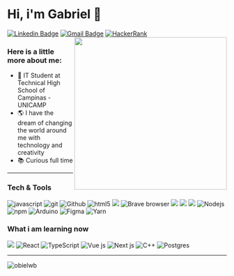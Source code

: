 # Hi, i'm Gabriel 👋
[![Linkedin Badge](https://img.shields.io/badge/-Linkedin-blue?style=&logo=Linkedin&logoColor=white&link=https://www.linkedin.com/in/gabriel-bartmanovicz/)](https://www.linkedin.com/in/gabriel-bartmanovicz/) 
[![Gmail Badge ](https://img.shields.io/badge/Gmail-red?style=flat-square&logo=gmail&logoColor=white&link=mailto:obielwb@gmail.com)](mailto:obielwb@gmail.com)
[![HackerRank](https://img.shields.io/badge/-Hackerrank-2EC866?style=flat-square&logo=HackerRank&logoColor=white)](https://www.hackerrank.com/obielwb?hr_r=1/)
<img align="right" src="https://user-images.githubusercontent.com/61317250/118313399-0fb6da80-b4c9-11eb-96f1-55458a5af3f1.png" style="width:350px; height:350px; border: 50px; max-width:100%;">

### Here is a little more about me: 

- 🏫 IT Student at Technical High School of Campinas - UNICAMP
- 🌎 I have the dream of changing the world around me with technology and creativity
- 📚 Curious full time

--- 

### Tech & Tools
<p>
  <img alt="javascript" src="https://img.shields.io/badge/-JavaScript-eed718?style=flat-square&logo=javascript&logoColor=ffffff">
  <img alt="git" src="https://img.shields.io/badge/-Git-F05032?style=flat-square&logo=git&logoColor=white" />
  <img alt="Github" src="http://img.shields.io/badge/-Github-000000?style=flat-square&logo=github&logoColor=FFFFFF">
  <img alt="html5" src="https://img.shields.io/badge/-HTML5-E34F26?style=flat-square&logo=html5&logoColor=white" />
  <img src = "https://img.shields.io/badge/-CSS3-1572B6?style=flat-square&logo=css3&logoColor=white">
  <img alt="Brave browser" src="https://img.shields.io/badge/-Brave_Browser-FB542B?style=flat-square&logo=brave&logoColor=white" />
  <img src="http://img.shields.io/badge/-VS%20Code-007ACC?style=flat-square&logo=visual%20studio%20code&logoColor=white">
  <img src="https://img.shields.io/badge/Microsoft_SQL_Server-CC2927?style=flat-square&logo=microsoft-sql-server&logoColor=white">
  <img src="https://img.shields.io/badge/SASS-hotpink.svg?style=flat-square&logo=SASS&logoColor=white">
  <img alt="Nodejs" src="https://img.shields.io/badge/-Nodejs-43853d?style=flat-square&logo=Node.js&logoColor=white" />
  <img alt="npm" src="https://img.shields.io/badge/-NPM-CB3837?style=flat-square&logo=npm&logoColor=white" />
  <img alt="Arduino" src="https://img.shields.io/badge/-Arduino-00979D?style=flat-square&logo=Arduino&logoColor=white">
  <img alt="Figma" src="https://img.shields.io/badge/figma-%23F24E1E.svg?style=flat-square&logo=figma&logoColor=white">
  <img alt="Yarn" src="https://img.shields.io/badge/yarn-%232C8EBB.svg?style=flat-square&logo=yarn&logoColor=white">
</p>

### What i am learning now 

<p> 
  <img src="http://img.shields.io/badge/-Java-F89820?style=flat-square&logo=java&logoColor=white">
  <img alt="React" src="https://img.shields.io/badge/-React-45b8d8?style=flat-square&logo=react&logoColor=white" />
  <img alt="TypeScript" src="https://img.shields.io/badge/-TypeScript-007ACC?style=flat-square&logo=typescript&logoColor=white" />
  <img alt="Vue js" src="https://img.shields.io/badge/vuejs-%2335495e.svg?style=flat-square&logo=vuedotjs&logoColor=%234FC08D">
  <img alt="Next js" src="https://img.shields.io/badge/Next-black?style=flat-square&logo=next.js&logoColor=white">
  <img alt="C++" src="https://img.shields.io/badge/c++-%2300599C.svg?style=flat-square&logo=c%2B%2B&logoColor=white">
  <img alt="Postgres" src="https://img.shields.io/badge/postgres-%23316192.svg?style=flat-square&logo=postgresql&logoColor=white">
</p>

---
<!--<p align="center"><img alt="Languages" src="https://github-readme-stats.vercel.app/api/top-langs/?username=obielwb" /></p>-->

  <img src="https://github-readme-stats.vercel.app/api/top-langs?username=obielwb&show_icons=true&layout=compact&locale=en&theme=white" alt="obielwb" />  
